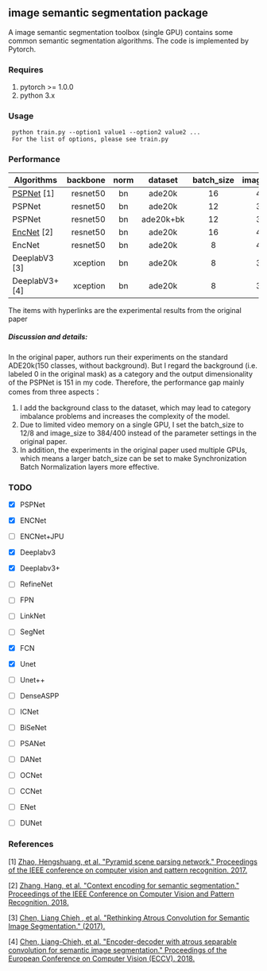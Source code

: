 ## image semantic segmentation package

A image semantic segmentation toolbox (single GPU) contains some common semantic segmentation algorithms. The code is implemented by Pytorch.

### Requires

  1. pytorch >= 1.0.0
  2. python 3.x
  
### Usage

```
 python train.py --option1 value1 --option2 value2 ...
 For the list of options, please see train.py
```

### Performance

| Algorithms    | backbone | norm |dataset | batch_size | image_size | Epoch |   pixAcc    |   mIoU    |
| -------- | -------:  | :------: |:------: | :-------:  | :------: | :-------:  | :------: | :------: |
| [PSPNet](https://github.com/hszhao/PSPNet) [1]  | resnet50 |bn |ade20k | 16 | 473 | 120 |  80.04   |   41.68  |
| PSPNet  | resnet50 |bn | ade20k | 12 | 384 | 30 |   77.1   |   38.6   |
| PSPNet  | resnet50 |bn | ade20k+bk | 12 | 384 | 30 |   72.19   |   35.3   |
| [EncNet](https://github.com/zhanghang1989/PyTorch-Encoding) [2]  | resnet50 | bn | ade20k | 16 | 480 | 120 |  79.73   |   41.11  |
| EncNet  | resnet50 | bn |ade20k | 8 | 400 | 50|   77.7   |   40.3   |
| DeeplabV3 [3]  | xception | bn |ade20k | 8 | 384 | 50|   77.6   |   39.5   |
| DeeplabV3+ [4]  | xception | bn |ade20k | 8 | 384 | 50|   77.9   |   39.8   |

The items with hyperlinks are the experimental results from the original paper

##### Discussion and details:

  In the original paper, authors run their experiments on the standard ADE20k(150 classes, without background). 
  But I regard the background (i.e. labeled 0 in the original mask) as a category and the output dimensionality of the PSPNet is 151 in my code.
  Therefore, the performance gap mainly comes from three aspects：
  1) I add the background class to the dataset, which may lead to category imbalance problems and increases the complexity of the model.
  2) Due to limited video memory on a single GPU, I set the batch_size to 12/8 and image_size to 384/400 instead of the parameter settings in the original paper. 
  3) In addition, the experiments in the original paper used multiple GPUs, which means a larger batch_size can be set to make Synchronization Batch Normalization layers more effective.

### TODO

- [x] PSPNet
- [x] ENCNet
- [ ] ENCNet+JPU
- [x] Deeplabv3
- [x] Deeplabv3+
- [ ] RefineNet
- [ ] FPN
- [ ] LinkNet
- [ ] SegNet
- [x] FCN
- [x] Unet
- [ ] Unet++
- [ ] DenseASPP
- [ ] ICNet
- [ ] BiSeNet
- [ ] PSANet
- [ ] DANet
- [ ] OCNet
- [ ] CCNet
- [ ] ENet
- [ ] DUNet


### References
[1] [Zhao, Hengshuang, et al. "Pyramid scene parsing network." Proceedings of the IEEE conference on computer vision and pattern recognition. 2017.](https://arxiv.org/abs/1612.01105)

[2] [Zhang, Hang, et al. "Context encoding for semantic segmentation." Proceedings of the IEEE Conference on Computer Vision and Pattern Recognition. 2018.](http://openaccess.thecvf.com/content_cvpr_2018/papers/Zhang_Context_Encoding_for_CVPR_2018_paper.pdf)

[3] [Chen, Liang Chieh , et al. "Rethinking Atrous Convolution for Semantic Image Segmentation." (2017).](https://arxiv.org/abs/1706.05587)

[4] [Chen, Liang-Chieh, et al. "Encoder-decoder with atrous separable convolution for semantic image segmentation." Proceedings of the European Conference on Computer Vision (ECCV). 2018.](https://arxiv.org/abs/1802.02611)

